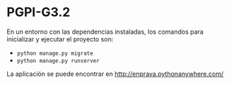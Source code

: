 # PGPI-G3.2
En un entorno con las dependencias instaladas, los comandos para inicializar y ejecutar el proyecto son:

- ```python manage.py migrate```
- ```python manage.py runserver```

La aplicación se puede encontrar en http://enprava.pythonanywhere.com/ 
